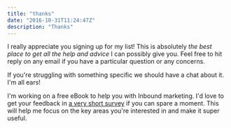 ```yaml
---
title: "thanks"
date: "2016-10-31T11:24:47Z"
description: "Thanks"
---
```


I really appreciate you signing up for my list! This is absolutely *the best place to get all the help and advice* I can possibly give you. Feel free to hit reply on any email if you have a particular question or any concerns.

If you're struggling with something specific we should have a chat about it. I'm all ears!

I'm working on a free eBook to help you with Inbound marketing. I'd love to get your feedback in [a very short survey](https://www.typeform.com/) if you can spare a moment. This will help me focus on the key areas you're interested in and make it super useful.
